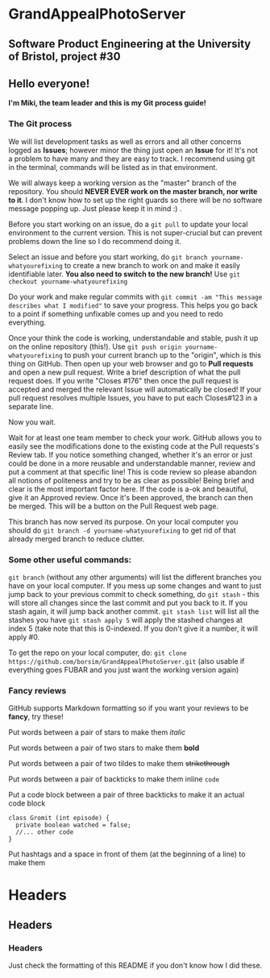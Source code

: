 # GrandAppealPhotoServer
## Software Product Engineering at the University of Bristol, project #30

## Hello everyone!
**I'm Miki, the team leader and this is my Git process guide!**

### The Git process

We will list development tasks as well as errors and all other concerns logged as **Issues**;
however minor the thing just open an **Issue** for it! It's not a problem to have many and they are easy to track.
I recommend using git in the terminal, commands will be listed as in that environment.

We will always keep a working version as the "master" branch of the repository. 
You should **NEVER EVER work on the master branch, nor write to it**. I don't know how to set up the right guards
so there will be no software message popping up. Just please keep it in mind :) .

Before you start working on an issue, do a `` git pull `` to update your local environment to the current version.
This is not super-crucial but can prevent problems down the line so I do recommend doing it.

Select an issue and before you start working, do `` git branch yourname-whatyourefixing `` to create a new branch
to work on and make it easily identifiable later.
**You also need to switch to the new branch!**
Use `git checkout yourname-whatyourefixing`

Do your work and make regular commits with `` git commit -am "This message describes what I modified" `` to save your progress.
This helps you go back to a point if something unfixable comes up and you need to redo everything. 

Once your think the code is working, understandable and stable, push it up on the online repository (this!).
Use `` git push origin yourname-whatyourefixing `` to push your current branch up to the "origin", which is this thing on GitHub.
Then open up your web browser and go to **Pull requests** and open a new pull request.
Write a brief description of what the pull request does. 
If you write "Closes #176" then once the pull request is accepted and merged the relevant Issue will automatically be closed!
If your pull request resolves multiple Issues, you have to put each Closes#123 in a separate line.

Now you wait.

Wait for at least one team member to check your work. GitHub allows you to easily see the modifications done to the existing code 
at the Pull requests's Review tab.
If you notice something changed, whether it's an error or just could be done in a more reusable and understandable manner, review 
and put a comment at that specific line! This is code review so please abandon all notions of politeness and
try to be as clear as possible! Being brief and clear is the most important factor here.
If the code is a-ok and beautiful, give it an Approved review.
Once it's been approved, the branch can then be merged. This will be a button on the Pull Request web page.

This branch has now served its purpose. On your local computer you should do `` git branch -d yourname-whatyourefixing `` to 
get rid of that already merged branch to reduce clutter.

### Some other useful commands:
`git branch` (without any other arguments) will list the different branches you have on your local computer.
If you mess up some changes and want to just jump back to your previous commit to check something, do
`` git stash ``    - this will store all changes since the last commit and put you back to it. If you stash again, it will jump 
back another commit.
`` git stash list `` will list all the stashes you have
`` git stash apply 5 `` will apply the stashed changes at index 5 (take note that this is 0-indexed. If you don't give it a number, it will apply #0.

To get the repo on your local computer, do:
`` git clone https://github.com/borsim/GrandAppealPhotoServer.git ``
(also usable if everything goes FUBAR and you just want the working version again)

### Fancy reviews
GitHub supports Markdown formatting so if you want your reviews to be **fancy**, try these!

Put words between a pair of stars to make them *italic*

Put words between a pair of two stars to make them **bold**

Put words between a pair of two tildes to make them ~~strikethrough~~

Put words between a pair of backticks to make them inline `code`

Put a code block between a pair of three backticks to make it an actual code block

```
class Gromit (int episode) {
  private boolean watched = false;
  //... other code
} 
```
Put hashtags and a space in front of them (at the beginning of a line) to make them
# Headers
## Headers
### Headers

Just check the formatting of this README if you don't know how I did these.
